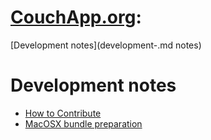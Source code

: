 # **[CouchApp.org](index.md):**
[Development notes](development-.md
notes)

# Development notes

  * [How to Contribute](how-to-contribute.md)
  * [MacOSX bundle preparation](macosxbundle.md)

